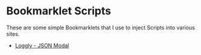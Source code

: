
# Bookmarklet Scripts

These are some simple Bookmarklets that I use to inject Scripts into various sites.

* [Loggly - JSON Modal](javascript:(function(d,b,f){f="loggly-json-modal.js",u=(b+f+"?="+Date.now()),s=d.createElement("script");s.setAttribute("src",u);d.body.appendChild(s);})(document,"https://bennadel.github.io/Bookmarklets/");void(0);)
